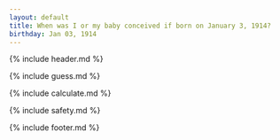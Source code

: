 ```yaml
---
layout: default
title: When was I or my baby conceived if born on January 3, 1914?
birthday: Jan 03, 1914
---
```


{% include header.md %}

{% include guess.md %}

{% include calculate.md %}

{% include safety.md %}

{% include footer.md %}



